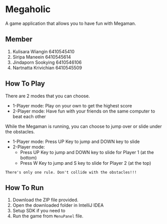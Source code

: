 # Megaholic
A game application that allows you to have fun with Megaman. 

## Member
1. Kulisara Wiangin 6410545410
2. Siripa Maneein 6410545614
3. Jindaporn Sookying 6410546106
4. Nartnatta Krivichian 6410545509


## How To Play
There are 2 modes that you can choose.
- 1-Player mode: Play on your own to get the highest score
- 2-Player mode: Have fun with your friends on the same computer to beat each other

While the Megaman is running, you can choose to jump over or slide under the obstacles.
- 1-Player mode: Press UP Key to jump and DOWN key to slide
- 2-Player mode: 
  - Press UP Key to jump and DOWN key to slide for Player 1 (at the bottom)
  - Press W Key to jump and S key to slide for Player 2 (at the top)

```
There's only one rule. Don't collide with the obstacles!!!
```

## How To Run
1. Download the ZIP file provided.
2. Open the downloaded folder in IntelliJ IDEA
3. Setup SDK if you need to
4. Run the game from ```MenuPanel``` file.